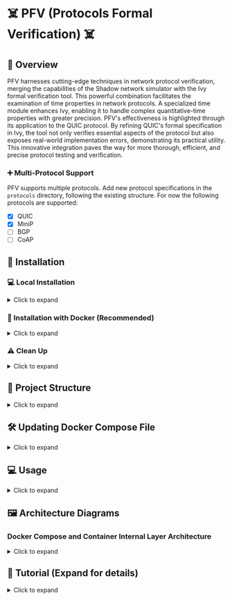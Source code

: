 # :skull_and_crossbones: PFV (Protocols Formal Verification) :skull_and_crossbones:

## :rocket: Overview

PFV harnesses cutting-edge techniques in network protocol verification, merging the capabilities of the Shadow network simulator with the Ivy formal verification tool. This powerful combination facilitates the examination of time properties in network protocols. A specialized time module enhances Ivy, enabling it to handle complex quantitative-time properties with greater precision. PFV's effectiveness is highlighted through its application to the QUIC protocol. By refining QUIC's formal specification in Ivy, the tool not only verifies essential aspects of the protocol but also exposes real-world implementation errors, demonstrating its practical utility. This innovative integration paves the way for more thorough, efficient, and precise protocol testing and verification.

### :heavy_plus_sign: Multi-Protocol Support

PFV supports multiple protocols. Add new protocol specifications in the `protocols` directory, following the existing structure.
For now the following protocols are supported:
- [X] QUIC
- [X] MiniP
- [ ] BGP
- [ ] CoAP

## :wrench: Installation

### :computer: Local Installation

<details>
<summary>Click to expand</summary>

Clone the repository and initialize submodules:

```bash
git submodule update --init --recursive
git submodule update --recursive
```

Switch to the development branch for CoAP protocol:

```bash
cd src/Protocols-Ivy/
git fetch
git checkout development-CoAP
```

Then, proceed with the installation:

```bash
make install
```
</details>

### :whale: Installation with Docker (Recommended)

<details>
<summary>Click to expand</summary>

For a full installation including all dependencies and configurations:

```bash
make build-docker-compose-full
```

For a standard installation:

```bash
make build-docker-compose
```
</details>

### :warning: Clean Up

<details>
<summary>Click to expand</summary>

To clean Docker images and system:

```bash
make clean-docker-full
```
</details>

## :open_file_folder: Project Structure

<details>
<summary>Click to expand</summary>

The PFV project is organized into several key directories, with `src/` and `src/Protocols-Ivy/` being crucial for the core functionalities:

### `src/` Directory

This directory contains the primary source code and components of the PFV project:

- **`Protocols-Ivy/`**: The heart of protocol specifications. It houses the Ivy formal verification tool configurations and specifications for various protocols.
- **`implementations/`**: Contains different QUIC implementation modules, such as `picoquic`, `aioquic`, and `lsquic`. This area is crucial for testing and comparing various implementations against the formal specifications.
- **`containers/`**: Holds Dockerfile definitions for creating different environment setups and implementation-specific containers, enabling a modular and isolated testing environment.

### `src/Protocols-Ivy/` Directory

This directory is pivotal for the protocol verification process:

- **`doc/`**: Documentation and examples relevant to the protocols, including practical use cases and setup guides.
   - **`examples/`**: Contains example protocols and their implementation, such as QUIC and MiniP. It's a great starting point for understanding how protocols are structured within PFV.
- **`protocol-testing/`**: This subdirectory is essential for the testing framework. It includes configurations and scripts for formal verification tests of different protocols like QUIC, MiniP, and potentially others.
   - **`quic/`, `minip/`, `coap/`**: Each subdirectory corresponds to a specific protocol, containing build and test scripts tailored for that protocol.
- **`ivy/`**: Contains the Ivy tool's core files, libraries, and scripts necessary for protocol verification.


</details>

## :hammer_and_wrench: Updating Docker Compose File

<details>
<summary>Click to expand</summary>

To update `docker-compose.yml`, edit the file in the `docker/` directory and run:

```bash
make build-docker-compose
```
</details>

## :computer: Usage

<details>
<summary>Click to expand</summary>

PFV offers a wide range of command-line options to tailor its functionality to your needs:

[Include detailed usage instructions here, as provided in the previous response]

</details>

## :framed_picture: Architecture Diagrams

### Docker Compose and Container Internal Layer Architecture

<details>
<summary>Click to expand</summary>

| Docker Compose Architecture | Docker Container Internal Architecture |
|:---------------------------:|:--------------------------------------:|
| ![Docker Compose Architecture](res/DALL·E%202024-01-05%2006.59.32%20-%20A%20diagram%20illustrating%20the%20architecture%20of%20a%20Docker%20Compose%20setup%20for%20the%20PFV%20(Protocols%20Formal%20Verification)%20project.%20It%20shows%20various%20Docker%20contain.png) | ![Docker Container Internal Architecture](res/DALL·E%202024-01-05%2007.00.02%20-%20An%20internal%20architecture%20diagram%20of%20a%20Docker%20container%20for%20the%20PFV%20(Protocols%20Formal%20Verification)%20project.%20The%20diagram%20should%20show%20the%20layering%20of%20co.png) |

</details>

## :book: Tutorial (Expand for details)

<details>
<summary>Click to expand</summary>

### Getting Started with PFV

1. Clone the repository and navigate to the project directory.
2. Follow the installation steps for Docker.
3. Start with running basic tests...

</details>
